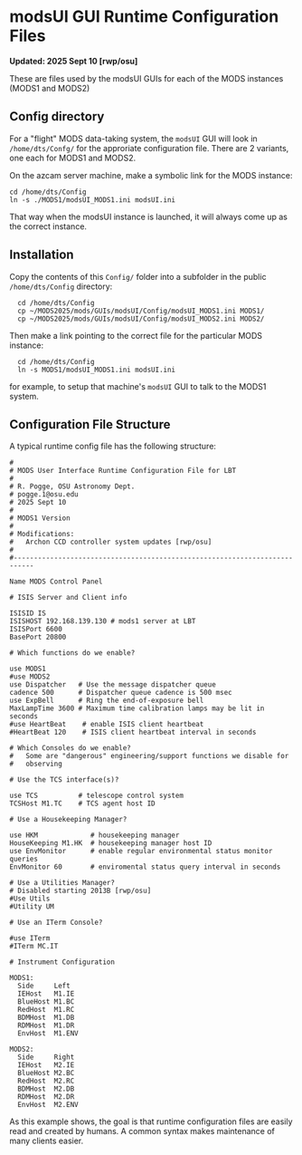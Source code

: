 # modsUI GUI Runtime Configuration Files

**Updated: 2025 Sept 10 [rwp/osu]**

These are files used by the modsUI GUIs for each of the MODS instances (MODS1 and MODS2)

## Config directory

For a "flight" MODS data-taking system, the `modsUI` GUI will look in `/home/dts/Confg/` for the approriate
configuration file.  There are 2 variants, one each for MODS1 and MODS2.

On the azcam server machine, make a symbolic link for the MODS instance:
```shell
cd /home/dts/Config
ln -s ./MODS1/modsUI_MODS1.ini modsUI.ini
```
That way when the modsUI instance is launched, it will always come up as the correct instance.

## Installation

Copy the contents of this `Config/` folder into a subfolder in the public `/home/dts/Config` directory:
```shell
  cd /home/dts/Config
  cp ~/MODS2025/mods/GUIs/modsUI/Config/modsUI_MODS1.ini MODS1/
  cp ~/MODS2025/mods/GUIs/modsUI/Config/modsUI_MODS2.ini MODS2/
```
Then make a link pointing to the correct file for the particular MODS instance:
```
  cd /home/dts/Config
  ln -s MODS1/modsUI_MODS1.ini modsUI.ini
```
for example, to setup that machine's `modsUI` GUI to talk to the MODS1 system.

## Configuration File Structure
A typical runtime config file has the following structure:
```
#
# MODS User Interface Runtime Configuration File for LBT
#
# R. Pogge, OSU Astronomy Dept.
# pogge.1@osu.edu
# 2025 Sept 10    
#
# MODS1 Version
#
# Modifications:
#   Archon CCD controller system updates [rwp/osu]
#
#---------------------------------------------------------------------------

Name MODS Control Panel

# ISIS Server and Client info

ISISID IS
ISISHOST 192.168.139.130 # mods1 server at LBT
ISISPort 6600
BasePort 20800

# Which functions do we enable?

use MODS1
#use MODS2
use Dispatcher   # Use the message dispatcher queue
cadence 500      # Dispatcher queue cadence is 500 msec
use ExpBell      # Ring the end-of-exposure bell
MaxLampTime 3600 # Maximum time calibration lamps may be lit in seconds
#use HeartBeat    # enable ISIS client heartbeat
#HeartBeat 120    # ISIS client heartbeat interval in seconds

# Which Consoles do we enable? 
#   Some are "dangerous" engineering/support functions we disable for
#   observing

# Use the TCS interface(s)?

use TCS          # telescope control system
TCSHost M1.TC    # TCS agent host ID

# Use a Housekeeping Manager?

use HKM             # housekeeping manager
HouseKeeping M1.HK  # housekeeping manager host ID
use EnvMonitor      # enable regular environmental status monitor queries
EnvMonitor 60       # enviromental status query interval in seconds

# Use a Utilities Manager?
# Disabled starting 2013B [rwp/osu]
#Use Utils
#Utility UM

# Use an ITerm Console?  

#use ITerm
#ITerm MC.IT

# Instrument Configuration

MODS1:
  Side     Left
  IEHost   M1.IE
  BlueHost M1.BC
  RedHost  M1.RC
  BDMHost  M1.DB
  RDMHost  M1.DR
  EnvHost  M1.ENV

MODS2:
  Side     Right
  IEHost   M2.IE
  BlueHost M2.BC
  RedHost  M2.RC
  BDMHost  M2.DB
  RDMHost  M2.DR
  EnvHost  M2.ENV
```
As this example shows, the goal is that runtime configuration files
are easily read and created by humans.  A common syntax makes
maintenance of many clients easier.

